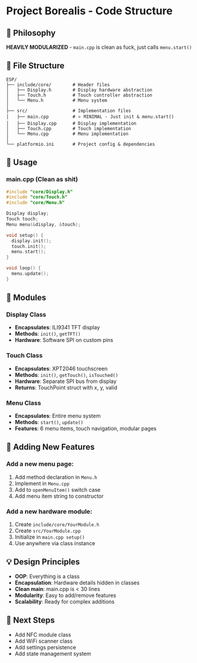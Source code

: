 # Project Borealis - Code Structure

## 🎯 Philosophy
**HEAVILY MODULARIZED** - `main.cpp` is clean as fuck, just calls `menu.start()`

## 📁 File Structure

```
ESP/
├── include/core/        # Header files
│   ├── Display.h        # Display hardware abstraction
│   ├── Touch.h          # Touch controller abstraction  
│   └── Menu.h           # Menu system
│
├── src/                 # Implementation files
│   ├── main.cpp         # ⭐ MINIMAL - Just init & menu.start()
│   ├── Display.cpp      # Display implementation
│   ├── Touch.cpp        # Touch implementation
│   └── Menu.cpp         # Menu implementation
│
└── platformio.ini       # Project config & dependencies
```

## 🚀 Usage

### main.cpp (Clean as shit)
```cpp
#include "core/Display.h"
#include "core/Touch.h"
#include "core/Menu.h"

Display display;
Touch touch;
Menu menu(&display, &touch);

void setup() {
  display.init();
  touch.init();
  menu.start();
}

void loop() {
  menu.update();
}
```

## 🧩 Modules

### Display Class
- **Encapsulates**: ILI9341 TFT display
- **Methods**: `init()`, `getTFT()`
- **Hardware**: Software SPI on custom pins

### Touch Class  
- **Encapsulates**: XPT2046 touchscreen
- **Methods**: `init()`, `getTouch()`, `isTouched()`
- **Hardware**: Separate SPI bus from display
- **Returns**: TouchPoint struct with x, y, valid

### Menu Class
- **Encapsulates**: Entire menu system
- **Methods**: `start()`, `update()`
- **Features**: 6 menu items, touch navigation, modular pages

## 🔧 Adding New Features

### Add a new menu page:
1. Add method declaration in `Menu.h`
2. Implement in `Menu.cpp`  
3. Add to `openMenuItem()` switch case
4. Add menu item string to constructor

### Add a new hardware module:
1. Create `include/core/YourModule.h`
2. Create `src/YourModule.cpp`
3. Initialize in `main.cpp setup()`
4. Use anywhere via class instance

## 💡 Design Principles
- **OOP**: Everything is a class
- **Encapsulation**: Hardware details hidden in classes
- **Clean main**: main.cpp is < 30 lines
- **Modularity**: Easy to add/remove features
- **Scalability**: Ready for complex additions

## 📝 Next Steps
- Add NFC module class
- Add WiFi scanner class
- Add settings persistence
- Add state management system


